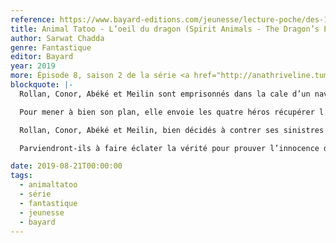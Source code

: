 ```yaml
---
reference: https://www.bayard-editions.com/jeunesse/lecture-poche/des-10-ans-7006/loeil-du-dragon
title: Animal Tatoo - L’oeil du dragon (Spirit Animals - The Dragon’s Eye)
author: Sarwat Chadda
genre: Fantastique
editor: Bayard
year: 2019
more: Épisode 8, saison 2 de la série <a href="http://anathriveline.tumblr.com/tagged/animaltatoo">Animal Tatoo</a>
blockquote: |-
  Rollan, Conor, Abéké et Meilin sont emprisonnés dans la cale d’un navire qui vogue en direction du Zhong. L’impératrice Song les attend pour leur révéler son terrible secret : elle a orchestré l’assassinat de son père en faisant accuser les Capes-Vertes. Son but ? Prendre les commandes de l’Erdas

  Pour mener à bien son plan, elle envoie les quatre héros récupérer l’Œil du Dragon, une précieuse relique qui lui permettra de détruire Havre-Vert

  Rollan, Conor, Abéké et Meilin, bien décidés à contrer ses sinistres projets, décident de s’allier une dernière fois à leurs animaux totem

  Parviendront-ils à faire éclater la vérité pour prouver l’innocence des Capes-Vertes ?

date: 2019-08-21T00:00:00
tags:
  - animaltatoo
  - série
  - fantastique
  - jeunesse
  - bayard
---
```

